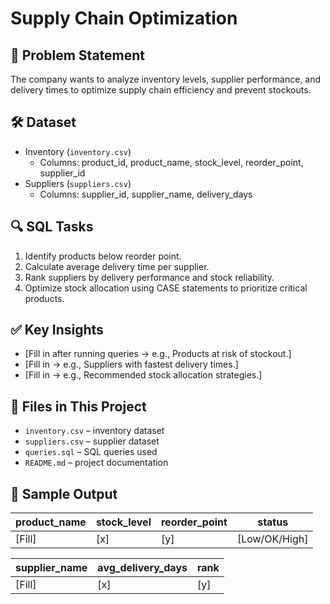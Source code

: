 # Supply Chain Optimization

## 📌 Problem Statement
The company wants to analyze inventory levels, supplier performance, and delivery times to optimize supply chain efficiency and prevent stockouts.

## 🛠 Dataset
- Inventory (`inventory.csv`)  
  - Columns: product_id, product_name, stock_level, reorder_point, supplier_id  
- Suppliers (`suppliers.csv`)  
  - Columns: supplier_id, supplier_name, delivery_days  

## 🔍 SQL Tasks
1. Identify products below reorder point.  
2. Calculate average delivery time per supplier.  
3. Rank suppliers by delivery performance and stock reliability.  
4. Optimize stock allocation using CASE statements to prioritize critical products.  

## ✅ Key Insights
- [Fill in after running queries → e.g., Products at risk of stockout.]  
- [Fill in → e.g., Suppliers with fastest delivery times.]  
- [Fill in → e.g., Recommended stock allocation strategies.]  

## 📂 Files in This Project
- `inventory.csv` – inventory dataset  
- `suppliers.csv` – supplier dataset  
- `queries.sql` – SQL queries used  
- `README.md` – project documentation  

## 📸 Sample Output

| product_name    | stock_level | reorder_point | status          |
|-----------------|-------------|---------------|----------------|
| [Fill]          | [x]         | [y]           | [Low/OK/High]  |

| supplier_name  | avg_delivery_days | rank |
|---------------|-----------------|------|
| [Fill]        | [x]              | [y]  |
